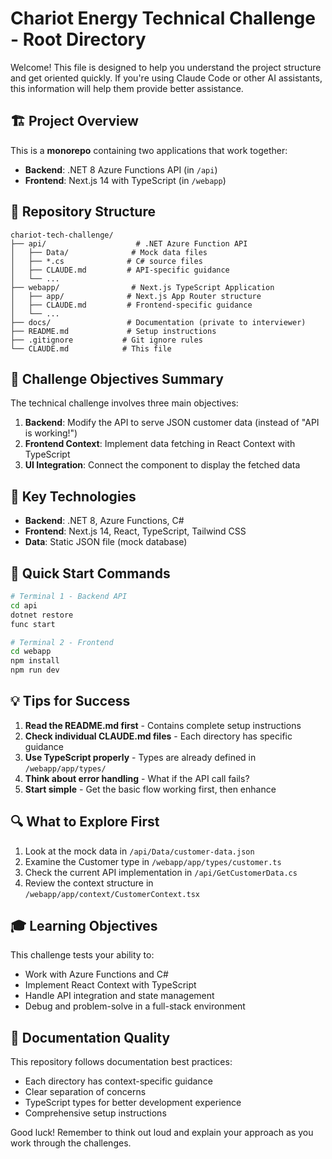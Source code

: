 # Chariot Energy Technical Challenge - Root Directory

Welcome! This file is designed to help you understand the project structure and get oriented quickly. If you're using Claude Code or other AI assistants, this information will help them provide better assistance.

## 🏗️ Project Overview

This is a **monorepo** containing two applications that work together:

- **Backend**: .NET 8 Azure Functions API (in `/api`)
- **Frontend**: Next.js 14 with TypeScript (in `/webapp`)

## 📁 Repository Structure

```
chariot-tech-challenge/
├── api/                    # .NET Azure Function API
│   ├── Data/              # Mock data files
│   ├── *.cs              # C# source files
│   ├── CLAUDE.md         # API-specific guidance
│   └── ...
├── webapp/                # Next.js TypeScript Application  
│   ├── app/              # Next.js App Router structure
│   ├── CLAUDE.md         # Frontend-specific guidance
│   └── ...
├── docs/                 # Documentation (private to interviewer)
├── README.md             # Setup instructions
├── .gitignore           # Git ignore rules
└── CLAUDE.md            # This file
```

## 🎯 Challenge Objectives Summary

The technical challenge involves three main objectives:

1. **Backend**: Modify the API to serve JSON customer data (instead of "API is working!")
2. **Frontend Context**: Implement data fetching in React Context with TypeScript
3. **UI Integration**: Connect the component to display the fetched data

## 🔧 Key Technologies

- **Backend**: .NET 8, Azure Functions, C#
- **Frontend**: Next.js 14, React, TypeScript, Tailwind CSS
- **Data**: Static JSON file (mock database)

## 🚀 Quick Start Commands

```bash
# Terminal 1 - Backend API
cd api
dotnet restore
func start

# Terminal 2 - Frontend  
cd webapp
npm install
npm run dev
```

## 💡 Tips for Success

1. **Read the README.md first** - Contains complete setup instructions
2. **Check individual CLAUDE.md files** - Each directory has specific guidance
3. **Use TypeScript properly** - Types are already defined in `/webapp/app/types/`
4. **Think about error handling** - What if the API call fails?
5. **Start simple** - Get the basic flow working first, then enhance

## 🔍 What to Explore First

1. Look at the mock data in `/api/Data/customer-data.json`
2. Examine the Customer type in `/webapp/app/types/customer.ts`
3. Check the current API implementation in `/api/GetCustomerData.cs`
4. Review the context structure in `/webapp/app/context/CustomerContext.tsx`

## 🎓 Learning Objectives

This challenge tests your ability to:
- Work with Azure Functions and C#
- Implement React Context with TypeScript
- Handle API integration and state management
- Debug and problem-solve in a full-stack environment

## 📝 Documentation Quality

This repository follows documentation best practices:
- Each directory has context-specific guidance
- Clear separation of concerns
- TypeScript types for better development experience
- Comprehensive setup instructions

Good luck! Remember to think out loud and explain your approach as you work through the challenges.